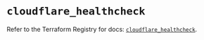 # `cloudflare_healthcheck`

Refer to the Terraform Registry for docs: [`cloudflare_healthcheck`](https://registry.terraform.io/providers/cloudflare/cloudflare/4.44.0/docs/resources/healthcheck).

